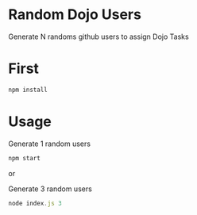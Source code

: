 # Random Dojo Users

Generate N randoms github users to assign Dojo Tasks

# First

```js
npm install
```

# Usage

Generate 1 random users
```js
npm start
```

or 

Generate 3 random users
```js
node index.js 3
```
